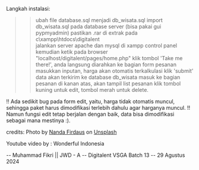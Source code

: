 Langkah instalasi:
>> ubah file database.sql menjadi db_wisata.sql
>> import db_wisata.sql pada database server (bisa pakai gui pypmyadmin)
>> pastikan .rar di extrak pada c\xampp\htdocs\digitalent\
>> jalankan server apache dan mysql di xampp control panel
>> kemudian ketik pada browser "localhost/digitalent/pages/home.php"
>> klik tombol 'Take me there!', anda langsung diarahkan ke bagian form pesanan
>> masukkan inputan, harga akan otomatis terkalkulasi
>> klik 'submit' data akan terkirim ke database db_wisata
>> masuk ke bagian pesanan di kanan atas, akan tampil list pesanan
>> klik tombol kuning untuk edit, tombol merah untuk delete.

!! Ada sedikit bug pada form edit, yaitu, harga tidak otomatis muncul, sehingga paket harus dimodifikasi terlebih dahulu agar harganya muncul.
!! Namun fungsi edit tetap berjalan dengan baik, data bisa dimodifikasi sebagai mana mestinya :).

credits:
Photo by <a href="https://unsplash.com/@nanda_firdaus?utm_content=creditCopyText&utm_medium=referral&utm_source=unsplash">Nanda Firdaus</a> on <a href="https://unsplash.com/photos/green-and-brown-mountain-under-blue-sky-during-daytime-mjr_5_ntTf8?utm_content=creditCopyText&utm_medium=referral&utm_source=unsplash">Unsplash</a>

Youtube video by : Wonderful Indonesia


-- Muhammad Fikri || JWD - A
-- Digitalent VSGA Batch 13
-- 29 Agustus 2024